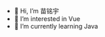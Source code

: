 - 👋 Hi, I’m 苗铭宇
- 👀 I’m interested in Vue
- 🌱 I’m currently learning Java

<!---
quiet-Mmy/quiet-Mmy is a ✨ special ✨ repository because its `README.md` (this file) appears on your GitHub profile.
You can click the Preview link to take a look at your changes.
--->
